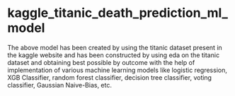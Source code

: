 # kaggle_titanic_death_prediction_ml_model
The above model has been created by using the titanic dataset present in the kaggle website and has been constructed by using eda on the titanic dataset and obtaining best possible by outcome with the help of implementation of various machine learning models like logistic regression, XGB Classifier, random forest classifier, decision tree classifier, voting classifier, Gaussian Naive-Bias,  etc.
